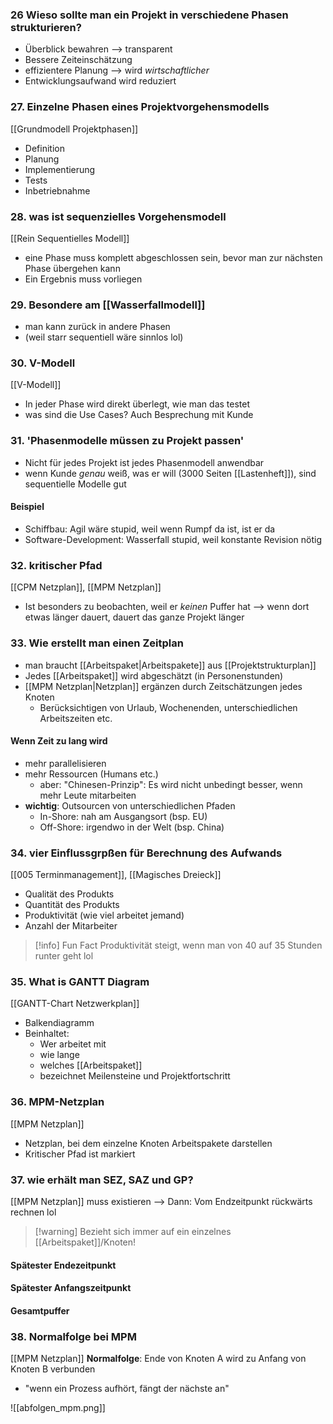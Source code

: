 ### 26 Wieso sollte man ein Projekt in verschiedene Phasen strukturieren?
- Überblick bewahren --> transparent
- Bessere Zeiteinschätzung
- effizientere Planung --> wird _wirtschaftlicher_
- Entwicklungsaufwand wird reduziert

### 27. Einzelne Phasen eines Projektvorgehensmodells
[[Grundmodell Projektphasen]]
- Definition
- Planung
- Implementierung
- Tests
- Inbetriebnahme


### 28. was ist sequenzielles Vorgehensmodell
[[Rein Sequentielles Modell]]
- eine Phase muss komplett abgeschlossen sein, bevor man zur nächsten Phase übergehen kann
- Ein Ergebnis muss vorliegen

### 29. Besondere am [[Wasserfallmodell]]
- man kann zurück in andere Phasen
- (weil starr sequentiell wäre sinnlos lol)


### 30. V-Modell
[[V-Modell]]
- In jeder Phase wird direkt überlegt, wie man das testet
- was sind die Use Cases? Auch Besprechung mit Kunde

### 31. 'Phasenmodelle müssen zu Projekt passen'
- Nicht für jedes Projekt ist jedes Phasenmodell anwendbar
- wenn Kunde _genau_ weiß, was er will (3000 Seiten [[Lastenheft]]), sind sequentielle Modelle gut
#### Beispiel
- Schiffbau: Agil wäre stupid, weil wenn Rumpf da ist, ist er da
- Software-Development: Wasserfall stupid, weil konstante Revision nötig

### 32. kritischer Pfad
[[CPM Netzplan]], [[MPM Netzplan]]
- Ist besonders zu beobachten, weil er _keinen_ Puffer hat
	--> wenn dort etwas länger dauert, dauert das ganze Projekt länger
### 33. Wie erstellt man einen Zeitplan
- man braucht [[Arbeitspaket|Arbeitspakete]] aus [[Projektstrukturplan]]
- Jedes [[Arbeitspaket]] wird abgeschätzt (in Personenstunden)
- [[MPM Netzplan|Netzplan]] ergänzen durch Zeitschätzungen jedes Knoten
	- Berücksichtigen von Urlaub, Wochenenden, unterschiedlichen Arbeitszeiten etc.
#### Wenn Zeit zu lang wird
- mehr parallelisieren
- mehr Ressourcen (Humans etc.)
	- aber: "Chinesen-Prinzip": Es wird nicht unbedingt besser, wenn mehr Leute mitarbeiten
- **wichtig**: Outsourcen von unterschiedlichen Pfaden
	- In-Shore: nah am Ausgangsort (bsp. EU)
	- Off-Shore: irgendwo in der Welt (bsp. China)

### 34. vier Einflussgrpßen für Berechnung des Aufwands
[[005 Terminmanagement]], [[Magisches Dreieck]]
- Qualität des Produkts
- Quantität des Produkts
- Produktivität (wie viel arbeitet jemand)
- Anzahl der Mitarbeiter

> [!info] Fun Fact
> Produktivität steigt, wenn man von 40 auf 35 Stunden runter geht lol
### 35. What is GANTT Diagram
[[GANTT-Chart Netzwerkplan]]
- Balkendiagramm
- Beinhaltet:
	- Wer arbeitet mit
	- wie lange
	- welches [[Arbeitspaket]]
	- bezeichnet Meilensteine und Projektfortschritt

### 36. MPM-Netzplan
[[MPM Netzplan]]
- Netzplan, bei dem einzelne Knoten Arbeitspakete darstellen
- Kritischer Pfad ist markiert

### 37. wie erhält man SEZ, SAZ und GP?
[[MPM Netzplan]] muss existieren
--> Dann: Vom Endzeitpunkt rückwärts rechnen lol

> [!warning] Bezieht sich immer auf ein einzelnes [[Arbeitspaket]]/Knoten!
#### Spätester Endezeitpunkt

#### Spätester Anfangszeitpunkt

#### Gesamtpuffer


### 38. Normalfolge bei MPM
[[MPM Netzplan]]
**Normalfolge**: Ende von Knoten A wird zu Anfang von Knoten B verbunden
- "wenn ein Prozess aufhört, fängt der nächste an"

![[abfolgen_mpm.png]]